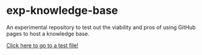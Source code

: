 # exp-knowledge-base
An experimental repository to test out the viability and pros of using GitHub pages to host a knowledge base.

[Click here to go to a test file!](https://kyle-dav.github.io/exp-knowledge-base/cyber-security/testfile.html)
